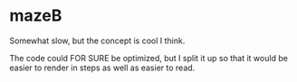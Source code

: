 # mazeB
Somewhat slow, but the concept is cool I think.

The code could FOR SURE be optimized, but I split it up so that it would be easier to render in steps as well as easier to read.
